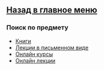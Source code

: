 ## [Назад в главное меню](https://github.com/ifanzilka/Mathematics_KPFU/blob/master/README.md)

### Поиск по предмету
+ [Книги]()
+ [Лекции в письменном виде]()
+ [Онлайн курсы](https://github.com/ifanzilka/Mathematics_KPFU/blob/master/links/algebra/online_curses.md)
+ [Онлайн лекции]()
